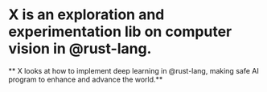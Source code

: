 # X is an exploration and experimentation lib on computer vision in @rust-lang.
** X looks at how to implement deep learning in @rust-lang, making safe AI program to enhance and advance the world.**
